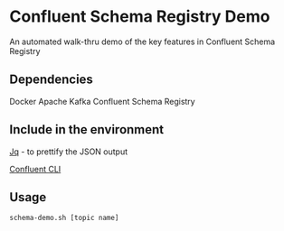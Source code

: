 # Confluent Schema Registry Demo
An automated walk-thru demo of the key features in Confluent Schema Registry

## Dependencies
Docker
Apache Kafka
Confluent Schema Registry

## Include in the environment

[Jq](https://stedolan.github.io/jq/) - to prettify the JSON output

[Confluent CLI](https://docs.confluent.io/current/cli/installing.html)

## Usage
`schema-demo.sh [topic name]`